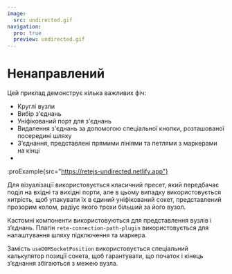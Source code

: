 ```yaml
---
image:
  src: undirected.gif
navigation:
  pro: true
  preview: undirected.gif
---
```


# Ненаправлений

Цей приклад демонструє кілька важливих фіч:

- Круглі вузли
- Вибір з'єднань
- Уніфікований порт для з'єднань
- Видалення з'єднань за допомогою спеціальної кнопки, розташованої посередині шляху
- З’єднання, представлені прямими лініями та петлями з маркерами на кінці
-
:proExample{src="https://retejs-undirected.netlify.app"}

Для візуалізації використовується класичний пресет, який передбачає поділ на вхідні та вихідні порти, але в цьому випадку використовується хитрість, щоб упакувати їх в єдиний уніфікований сокет, представлений прозорим колом, радіус якого трохи більший за його вузол.

Кастомні компоненти використовуються для представлення вузлів і з’єднань. Плагін `rete-connection-path-plugin` використовується для налаштування шляху підключення та маркера.

Замість `useDOMSocketPosition` використовується спеціальний калькулятор позиції сокета, щоб гарантувати, що початок і кінець з’єднання збігаються з межею вузла.
